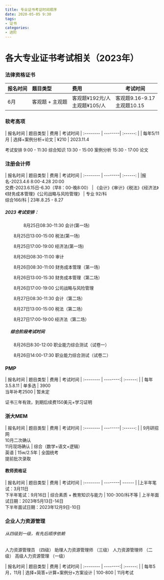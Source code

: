 ```yaml
---
title: 专业证书考证时间顺序
date: 2020-05-05 9:30
tags: 
- 证书
categories:
- 进阶
---
```


# 各大专业证书考试相关（2023年）

### 法律资格证书
	

| 报名时间     |     题目类型 |   费用   |  考试时间
| -------- | :--------| :------ | --------|
| 6月   |  客观题 + 主观题 |  客观题¥192元/人<br>主观题¥105/人 | 客观题9.16-9.17<br>主观题10.15


### 软考高项

| 报名时间     |  题目类型    |   费用   |  考试时间
| :-------- | --------| :------: |
| 每年5/11月    |   选择+案例分析+论文 | ¥210  | 2023.11.4

考试安排
	9:00 - 11:30  综合知识
	13:30 - 15:00 案例分析
	15:30 - 17:00 论文


### 注册会计师

| 报名时间     |  题目类型    |   费用   |  考试时间
| :-------- | --------| :------: |
|报名-2023.4.6 8:00-4.28 20:00 <br> 交费-2023.6.15日-6.30（早8：00-晚8:00） |  《会计》《审计》《税法》《经济法》《财务成本管理》《公司战略与风险管理》 | 专业 92/科 <br> 综合166/科  | 23年.8.25 - 8.27

#####  2023 考试安排：
　　
　　8月25日08:30-11:30	会计(第一场)

　　8月25日13:00-15:00	税法(第一场)

　　8月25日17:00-19:00	经济法(第一场)

　　8月26日08:30-11:00	审计

　　8月26日08:30-11:00	财务成本管理（第一场）

　　8月26日13:00-15:30	财务成本管理（第二场）

　　8月26日17:00-19:00	公司战略与风险管理

　　8月27日08:30-11:30	会计（第二场）

　　8月27日13:00-15:00	税法（第二场）

　　8月27日17:00-19:00	经济法（第二场）

##### 　 综合阶段考试时间


		 
　　8月26日8:30-12:00	职业能力综合测试（试卷一）

　　8月26日14:00-17:30	职业能力综合测试（试卷二）


### PMP

| 报名时间     |  题目类型    |   费用   |  考试时间
| :-------- | --------:| :------: |
| 每年3.5.8.11    |  单多选 |  3900<br>当年补考2500  | 暂未定

证书三年有效，到期后续费150美元+学习证明


### 浙大MEM

| 报名时间     |  题目类型    |   费用   |  考试时间
| :-------- | --------| :------: |
|  9月研招网<br>10月二次确认<br>11月现场确认  |  综合（数学+语文+逻辑）<br> 英语 |  15w/2.5年  | 全国统考 <br> 提前批次录取


#### 教师资格证

| 报名时间     |  题目类型    |   费用   |  考试时间
| :-------- | --------| ------ |
|上半年笔试：3月11日<br>下半年笔试：9月16日    |   综合素质 + 教育知识与能力 | 100-300/科不等  | 上半年面试日期：2023年5月13日-14日<br>下半年面试日期：2023年12月9日-10日



### 企业人力资源管理
######  从四级到一级，有先后顺序依赖
人力资源管理员 （四级）
助理人力资源管理师 （三级）
人力资源管理师 （二级）
高级人力资源管理 （一级）

| 报名时间     |  题目类型    |   费用   |  考试时间
| :-------- | --------:| :------: |
| 每年5月，11月    |   选择+简答+计算+案例分+方案设计 | 100-800  | 11月考试

